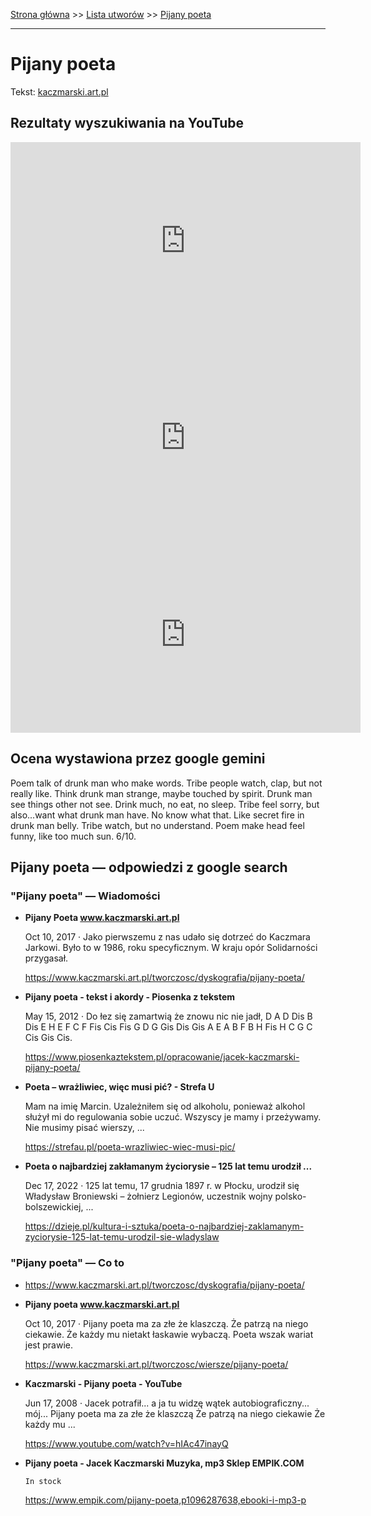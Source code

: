 [Strona główna](../index.md) >> [Lista utworów](../list.md) >> [Pijany poeta](419.md)

---

# Pijany poeta

Tekst: [kaczmarski.art.pl](https://www.kaczmarski.art.pl/tworczosc/wiersze/pijany-poeta/)

## Rezultaty wyszukiwania na YouTube

<iframe width="560" height="315" src="https://www.youtube.com/embed/hIAc47inayQ?si=IdontcarewhotheIRSsendsImnotpayingtaxes" title="YouTube video player" frameborder="0" allow="accelerometer; autoplay; clipboard-write; encrypted-media; gyroscope; picture-in-picture; web-share" referrerpolicy="strict-origin-when-cross-origin" allowfullscreen></iframe>

<iframe width="560" height="315" src="https://www.youtube.com/embed/6ZwfL33aDjY?si=IdontcarewhotheIRSsendsImnotpayingtaxes" title="YouTube video player" frameborder="0" allow="accelerometer; autoplay; clipboard-write; encrypted-media; gyroscope; picture-in-picture; web-share" referrerpolicy="strict-origin-when-cross-origin" allowfullscreen></iframe>

<iframe width="560" height="315" src="https://www.youtube.com/embed/5ATHayxm7Ss?si=IdontcarewhotheIRSsendsImnotpayingtaxes" title="YouTube video player" frameborder="0" allow="accelerometer; autoplay; clipboard-write; encrypted-media; gyroscope; picture-in-picture; web-share" referrerpolicy="strict-origin-when-cross-origin" allowfullscreen></iframe>

## Ocena wystawiona przez google gemini

Poem talk of drunk man who make words. Tribe people watch, clap, but not really like. Think drunk man strange, maybe touched by spirit. Drunk man see things other not see. Drink much, no eat, no sleep. Tribe feel sorry, but also...want what drunk man have. No know what that. Like secret fire in drunk man belly. Tribe watch, but no understand. Poem make head feel funny, like too much sun. 6/10.


## Pijany poeta — odpowiedzi z google search

### "Pijany poeta" — Wiadomości

- **Pijany Poeta www.kaczmarski.art.pl**

    Oct 10, 2017  ·  Jako pierwszemu z nas udało się dotrzeć do Kaczmara Jarkowi. Było to w 1986, roku specyficznym. W kraju opór Solidarności przygasał. 

   <https://www.kaczmarski.art.pl/tworczosc/dyskografia/pijany-poeta/>
- **Pijany poeta - tekst i akordy - Piosenka z tekstem**

    May 15, 2012  ·  Do łez się zamartwią że znowu nic nie jadł, D A D Dis B Dis E H E F C F Fis Cis Fis G D G Gis Dis Gis A E A B F B H Fis H C G C Cis Gis Cis. 

   <https://www.piosenkaztekstem.pl/opracowanie/jacek-kaczmarski-pijany-poeta/>
- **Poeta – wrażliwiec, więc musi pić? - Strefa U**

    Mam na imię Marcin. Uzależniłem się od alkoholu, ponieważ alkohol służył mi do regulowania sobie uczuć. Wszyscy je mamy i przeżywamy. Nie musimy pisać wierszy, ... 

   <https://strefau.pl/poeta-wrazliwiec-wiec-musi-pic/>
- **Poeta o najbardziej zakłamanym życiorysie – 125 lat temu urodził ...**

    Dec 17, 2022  ·  125 lat temu, 17 grudnia 1897 r. w Płocku, urodził się Władysław Broniewski – żołnierz Legionów, uczestnik wojny polsko-bolszewickiej, ... 

   <https://dzieje.pl/kultura-i-sztuka/poeta-o-najbardziej-zaklamanym-zyciorysie-125-lat-temu-urodzil-sie-wladyslaw>

### "Pijany poeta" — Co to

- <https://www.kaczmarski.art.pl/tworczosc/dyskografia/pijany-poeta/>
- **Pijany poeta www.kaczmarski.art.pl**

    Oct 10, 2017  ·  Pijany poeta ma za złe że klaszczą. Że patrzą na niego ciekawie. Że każdy mu nietakt łaskawie wybaczą. Poeta wszak wariat jest prawie. 

   <https://www.kaczmarski.art.pl/tworczosc/wiersze/pijany-poeta/>
- **Kaczmarski - Pijany poeta - YouTube**

    Jun 17, 2008  ·  Jacek potrafił... a ja tu widzę wątek autobiograficzny... mój... Pijany poeta ma za złe że klaszczą Że patrzą na niego ciekawie Że każdy mu ... 

   <https://www.youtube.com/watch?v=hIAc47inayQ>
- **Pijany poeta - Jacek Kaczmarski  Muzyka, mp3 Sklep EMPIK.COM**

      In stock 

   <https://www.empik.com/pijany-poeta,p1096287638,ebooki-i-mp3-p>

